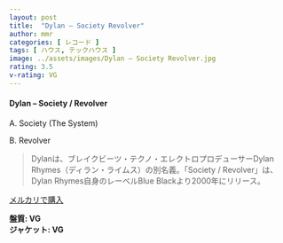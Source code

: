 ```yaml
---
layout: post
title:  "Dylan – Society Revolver"
author: mmr
categories: [ レコード ]
tags: [ ハウス, テックハウス ]
image: ../assets/images/Dylan – Society Revolver.jpg
rating: 3.5
v-rating: VG
---
```


#### Dylan – Society / Revolver

A. Society (The System)

B. Revolver

> Dylanは、ブレイクビーツ・テクノ・エレクトロプロデューサーDylan Rhymes（ディラン・ライムス）の別名義。「Society / Revolver」は、Dylan Rhymes自身のレーベルBlue Blackより2000年にリリース。

[メルカリで購入](https://jp.mercari.com/item/m89252373710)

<div class="mt-4 mb-4 d-flex align-items-center">
<strong class="mr-1">盤質: VG</strong>
</div>
<div class="mt-4 mb-4 d-flex align-items-center">
<strong class="mr-1">ジャケット: VG</strong>
</div>
